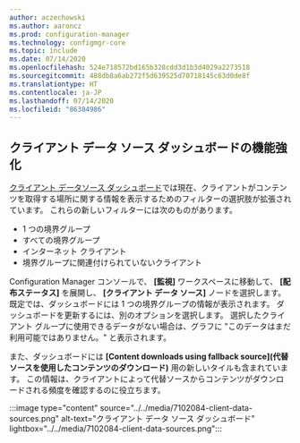 ```yaml
---
author: aczechowski
ms.author: aaroncz
ms.prod: configuration-manager
ms.technology: configmgr-core
ms.topic: include
ms.date: 07/14/2020
ms.openlocfilehash: 524e718572bd165b328cdd3d1b3d4029a2273518
ms.sourcegitcommit: 488db8a6ab272f5d639525d70718145c63d0de8f
ms.translationtype: HT
ms.contentlocale: ja-JP
ms.lasthandoff: 07/14/2020
ms.locfileid: "86384986"
---
```

## <a name="improvements-to-client-data-sources-dashboard"></a><a name="bkmk_content"></a> クライアント データ ソース ダッシュボードの機能強化

<!--7102084-->

[クライアント データソース ダッシュボード](../../../../servers/deploy/configure/monitor-content-you-have-distributed.md#client-data-sources-dashboard)では現在、クライアントがコンテンツを取得する場所に関する情報を表示するためのフィルターの選択肢が拡張されています。 これらの新しいフィルターには次のものがあります。

- 1 つの境界グループ
- すべての境界グループ
- インターネット クライアント
- 境界グループに関連付けられていないクライアント

Configuration Manager コンソールで、 **[監視]** ワークスペースに移動して、 **[配布ステータス]** を展開し、 **[クライアント データ ソース]** ノードを選択します。 既定では、ダッシュボードには 1 つの境界グループの情報が表示されます。 ダッシュボードを更新するには、別のオプションを選択します。 選択したクライアント グループに使用できるデータがない場合は、グラフに "このデータはまだ利用可能ではありません。" と表示されます。

また、ダッシュボードには **[Content downloads using fallback source]\(代替ソースを使用したコンテンツのダウンロード\)** 用の新しいタイルも含まれています。 この情報は、クライアントによって代替ソースからコンテンツがダウンロードされる頻度を確認するのに役立ちます。

:::image type="content" source="../../media/7102084-client-data-sources.png" alt-text="クライアント データ ソース ダッシュボード" lightbox="../../media/7102084-client-data-sources.png":::
